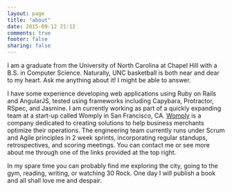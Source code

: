 ```yaml
---
layout: page
title: "about"
date: 2015-09-12 21:12
comments: true
footer: false
sharing: false
---
```


<p>
  I am a graduate from the University of North Carolina at Chapel Hill with a B.S. in Computer Science.
  Naturally, UNC basketball is both near and dear to my heart. Ask me anything about it! I might be able to answer.
</p>

<p>
  I have some experience developing web applications using Ruby on Rails and AngularJS, tested using frameworks including
  Capybara, Protractor, RSpec, and Jasmine.
  I am currently working as part of a quickly expanding team at a start-up called Womply in San Francisco, CA. 
  <a href='http://www.womply.com' target='blank'>Womply</a> is a company dedicated to creating solutions to help business merchants
  optimize their operations. The engineering team currently runs under Scrum and Agile principles in 2 week 
  sprints, incorporating regular standups, retrospectives, and scoring meetings.
  You can contact me or see more about me through one of the links provided at the top right.
</p>

<p>
  In my spare time you can probably find me exploring the city, going to the gym, reading, writing, or watching 30 Rock.
  One day I will publish a book and all shall love me and despair. 
</p>

